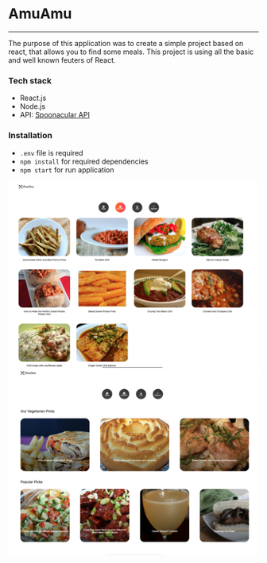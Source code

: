 # AmuAmu
-----

The purpose of this application was to create a simple project based on react, that allows you to find some meals. This project is using all the basic and well known feuters of React.

### Tech stack
- React.js
- Node.js
- API: [Spoonacular API](https://spoonacular.com/food-api)

### Installation
- `.env` file is required
- `npm install` for required dependencies
- `npm start` for run application

![image](./assets/screen_1.png)
![image](./assets/screen_2.png)
